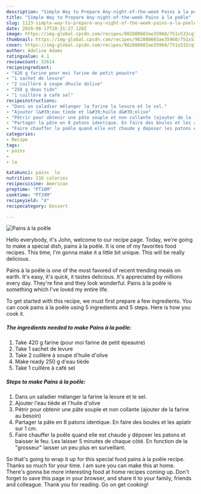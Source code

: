 ```yaml
---
description: "Simple Way to Prepare Any-night-of-the-week Pains à la poêle"
title: "Simple Way to Prepare Any-night-of-the-week Pains à la poêle"
slug: 1123-simple-way-to-prepare-any-night-of-the-week-pains-a-la-poele
date: 2020-08-17T10:31:27.128Z
image: https://img-global.cpcdn.com/recipes/982888683ae35960/751x532cq70/pains-a-la-poele-photo-principale-de-la-recette.jpg
thumbnail: https://img-global.cpcdn.com/recipes/982888683ae35960/751x532cq70/pains-a-la-poele-photo-principale-de-la-recette.jpg
cover: https://img-global.cpcdn.com/recipes/982888683ae35960/751x532cq70/pains-a-la-poele-photo-principale-de-la-recette.jpg
author: Adeline Adams
ratingvalue: 4.1
reviewcount: 33614
recipeingredient:
- "420 g farine pour moi farine de petit peautre"
- "1 sachet de levure"
- "2 cuillère à soupe dhuile dolive"
- "250 g deau tide"
- "1 cuillère à café sel"
recipeinstructions:
- "Dans un saladier mélanger la farine la levure et le sel."
- "Ajouter l&#39;eau tiède et l&#39;huile d&#39;olive"
- "Pétrir pour obtenir une pâte souple et non collante (ajouter de la farine au besoin)"
- "Partager la pâte en 8 patons identique. En faire des boules et les aplatir sur 1 cm."
- "Faire chauffer la poêle quand elle est chaude y déposer les patons et baisser le feu. Les laisser 5 minutes de chaque côté. En fonction de la &#34;grosseur&#34; laisser un peu plus en surveillant."
categories:
- Recipe
tags:
- pains
- 
- la

katakunci: pains  la 
nutrition: 216 calories
recipecuisine: American
preptime: "PT18M"
cooktime: "PT39M"
recipeyield: "4"
recipecategory: Dessert

---
```



![Pains à la poêle](https://img-global.cpcdn.com/recipes/982888683ae35960/751x532cq70/pains-a-la-poele-photo-principale-de-la-recette.jpg)

Hello everybody, it's John, welcome to our recipe page. Today, we're going to make a special dish, pains à la poêle. It is one of my favorites food recipes. This time, I'm gonna make it a little bit unique. This will be really delicious.



Pains à la poêle is one of the most favored of recent trending meals on earth. It's easy, it's quick, it tastes delicious. It's appreciated by millions every day. They're fine and they look wonderful. Pains à la poêle is something which I've loved my entire life.


To get started with this recipe, we must first prepare a few ingredients. You can cook pains à la poêle using 5 ingredients and 5 steps. Here is how you cook it.

<!--inarticleads1-->

##### The ingredients needed to make Pains à la poêle:

1. Take 420 g farine (pour moi farine de petit épeautre)
1. Take 1 sachet de levure
1. Take 2 cuillère à soupe d&#39;huile d&#39;olive
1. Make ready 250 g d&#39;eau tiède
1. Take 1 cuillère à café sel




<!--inarticleads2-->

##### Steps to make Pains à la poêle:

1. Dans un saladier mélanger la farine la levure et le sel.
1. Ajouter l&#39;eau tiède et l&#39;huile d&#39;olive
1. Pétrir pour obtenir une pâte souple et non collante (ajouter de la farine au besoin)
1. Partager la pâte en 8 patons identique. En faire des boules et les aplatir sur 1 cm.
1. Faire chauffer la poêle quand elle est chaude y déposer les patons et baisser le feu. Les laisser 5 minutes de chaque côté. En fonction de la &#34;grosseur&#34; laisser un peu plus en surveillant.




So that's going to wrap it up for this special food pains à la poêle recipe. Thanks so much for your time. I am sure you can make this at home. There's gonna be more interesting food at home recipes coming up. Don't forget to save this page in your browser, and share it to your family, friends and colleague. Thank you for reading. Go on get cooking!
